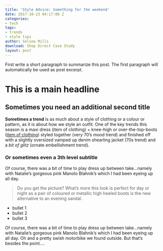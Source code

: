 ```yaml
---
title: 'Style Advice: Something for the weekend'
date: 2017-10-23 04:17:00 Z
categories:
- tech
tags:
- trends
- style tips
author: Selina Mills
download: Shop Direct Case Study
layout: post
---
```


First write a short paragraph to summarize this post. The first paragraph will automatically be used as post excerpt.

# This is a main headline

## Sometimes you need an additional second title
**Sometimes a trend** is as much about a style of clothing or a colour or pattern, as it is about how we style an outfit. One of the key trends this season is a maxi dress (item of clothing) \+ knee-high or over-the-top-boots ([item of clothing](/book-a-demo)) styled together (very 70’s mood trend) and finished off with a slightly oversized vamped up denim shearling jacket (70s trend) and a *bit of glitz* (ornate embellishment trend).

### Or sometimes even a 3th level subtitle
Of course, there was a bit of time to play dress up between take...namely with Natalie’s gorgeous pink Manolo Blahnik’s which I had been eyeing up all day.

> Do you get the picture? What’s more this look is perfect for day or night as a pair of coloured or metallic high heeled boots is the new alternative to an evening sandal.

* bullet 1
* bullet 2
* bullet 3

Of course, there was a bit of time to play dress up between take...namely with Natalie’s gorgeous pink Manolo Blahnik’s which I had been eyeing up all day. Oh and a pretty swish motorbike we found outside. But that’s besides the point….